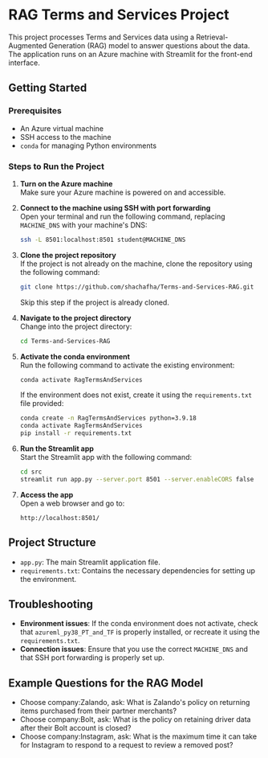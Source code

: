 
# RAG Terms and Services Project

This project processes Terms and Services data using a Retrieval-Augmented Generation (RAG) model to answer questions about the data. The application runs on an Azure machine with Streamlit for the front-end interface.

## Getting Started

### Prerequisites
- An Azure virtual machine
- SSH access to the machine
- `conda` for managing Python environments

### Steps to Run the Project

1. **Turn on the Azure machine**  
   Make sure your Azure machine is powered on and accessible.

2. **Connect to the machine using SSH with port forwarding**  
   Open your terminal and run the following command, replacing `MACHINE_DNS` with your machine's DNS:

   ```bash
   ssh -L 8501:localhost:8501 student@MACHINE_DNS
   ```

3. **Clone the project repository**  
   If the project is not already on the machine, clone the repository using the following command:

   ```bash
   git clone https://github.com/shachafha/Terms-and-Services-RAG.git
   ```

   Skip this step if the project is already cloned.

4. **Navigate to the project directory**  
   Change into the project directory:

   ```bash
   cd Terms-and-Services-RAG
   
   ```

5. **Activate the conda environment**  
   Run the following command to activate the existing environment:

   ```bash
   conda activate RagTermsAndServices
   ```

   If the environment does not exist, create it using the `requirements.txt` file provided:

   ```bash
   conda create -n RagTermsAndServices python=3.9.18
   conda activate RagTermsAndServices
   pip install -r requirements.txt
   ```

6. **Run the Streamlit app**  
   Start the Streamlit app with the following command:

   ```bash
   cd src
   streamlit run app.py --server.port 8501 --server.enableCORS false
   ```

7. **Access the app**  
   Open a web browser and go to:

   ```text
   http://localhost:8501/
   ```

## Project Structure
- `app.py`: The main Streamlit application file.
- `requirements.txt`: Contains the necessary dependencies for setting up the environment.

## Troubleshooting
- **Environment issues**: If the conda environment does not activate, check that `azureml_py38_PT_and_TF` is properly installed, or recreate it using the `requirements.txt`.
- **Connection issues**: Ensure that you use the correct `MACHINE_DNS` and that SSH port forwarding is properly set up.

## Example Questions for the RAG Model
- Choose company:Zalando, ask: What is Zalando's policy on returning items purchased from their partner merchants? 
- Choose company:Bolt, ask: What is the policy on retaining driver data after their Bolt account is closed?
- Choose company:Instagram, ask: What is the maximum time it can take for Instagram to respond to a request to review a removed post? 

